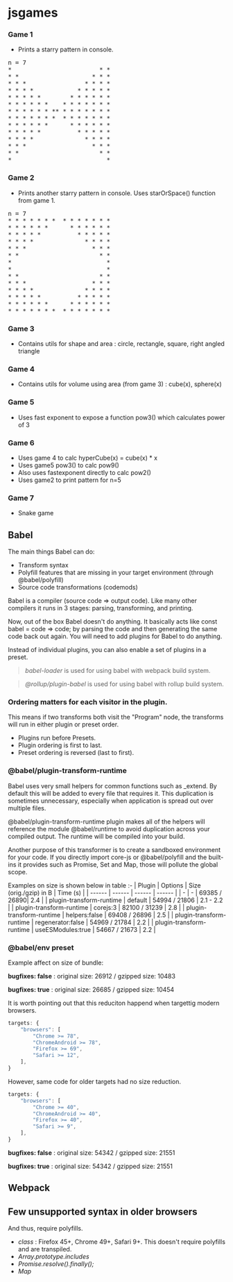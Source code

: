 # jsgames

### Game 1

- Prints a starry pattern in console.

<pre>
n = 7 
*                        * *
* *                    * * *
* * *                * * * *
* * * *            * * * * *
* * * * *        * * * * * *
* * * * * *    * * * * * * *
* * * * * * ** * * * * * * *
* * * * * * *  * * * * * * *
* * * * * *      * * * * * *
* * * * *          * * * * *
* * * *              * * * *
* * *                  * * *
* *                      * *
*                          *
</pre>

### Game 2

- Prints another starry pattern in console. Uses starOrSpace() function from game 1.

<pre>
n = 7
* * * * * * *  * * * * * * *
* * * * * *      * * * * * *
* * * * *          * * * * *
* * * *              * * * *
* * *                  * * *
* *                      * *
*                          *
*                          *
* *                      * *
* * *                  * * *
* * * *              * * * *
* * * * *          * * * * *
* * * * * *      * * * * * *
* * * * * * *  * * * * * * *
</pre>


### Game 3

- Contains utils for shape and area : circle, rectangle, square, right angled triangle

### Game 4

- Contains utils for volume using area (from game 3) : cube(x), sphere(x)

### Game 5

- Uses fast exponent to expose a function pow3() which calculates power of 3

### Game 6

- Uses game 4 to calc hyperCube(x) = cube(x) * x
- Uses game5 pow3() to calc pow9()
- Also uses fastexponent directly to calc pow2()
- Uses game2 to print pattern for n=5

### Game 7

- Snake game

## Babel

The main things Babel can do:

- Transform syntax
- Polyfill features that are missing in your target environment (through @babel/polyfill)
- Source code transformations (codemods)

Babel is a compiler (source code => output code). Like many other compilers it runs in 3 stages: parsing, transforming, and printing.

Now, out of the box Babel doesn't do anything. It basically acts like const babel = code => code; by parsing the code and then generating the same code back out again. You will need to add plugins for Babel to do anything.

Instead of individual plugins, you can also enable a set of plugins in a preset.

> *babel-loader* is used for using babel with webpack build system. 
 
> *@rollup/plugin-babel* is used for using babel with rollup build system.


### Ordering matters for each visitor in the plugin.

This means if two transforms both visit the "Program" node, the transforms will run in either plugin or preset order.

- Plugins run before Presets.
- Plugin ordering is first to last.
- Preset ordering is reversed (last to first).

### @babel/plugin-transform-runtime

Babel uses very small helpers for common functions such as _extend. By default this will be added to every file that requires it. This duplication is sometimes unnecessary, especially when application is spread out over multiple files.

@babel/plugin-transform-runtime plugin makes all of the helpers will reference the module @babel/runtime to avoid duplication across your compiled output. The runtime will be compiled into your build.

Another purpose of this transformer is to create a sandboxed environment for your code. If you directly import core-js or @babel/polyfill and the built-ins it provides such as Promise, Set and Map, those will pollute the global scope.

Examples on size is shown below in table :-
| Plugin | Options | Size (orig./gzip) in B | Time (s) |
| ------ | ------ | ------ | ------ |
| - | - | 69385 / 26890| 2.4 |
| plugin-transform-runtime | default | 54994 / 21806 | 2.1 - 2.2 |
| plugin-transform-runtime | corejs:3 | 82100 / 31239 | 2.8 |
| plugin-transform-runtime | helpers:false | 69408 / 26896 | 2.5 |
| plugin-transform-runtime | regenerator:false | 54969 / 21784 | 2.2 |
| plugin-transform-runtime | useESModules:true | 54667 / 21673 | 2.2 |


### @babel/env preset 

Example affect on size of bundle:  

**bugfixes: false** : original size: 26912 / gzipped size: 10483  

**bugfixes: true** : original size: 26685 / gzipped size: 10454  


It is worth pointing out that this reduciton happend when targettig modern browsers.

```js
targets: {
    "browsers": [
        "Chrome >= 78",
        "ChromeAndroid >= 78",
        "Firefox >= 69",
        "Safari >= 12",
    ],
}
```

However, same code for older targets had no size reduction.

```js
targets: {
    "browsers": [
        "Chrome >= 40",
        "ChromeAndroid >= 40",
        "Firefox >= 40",
        "Safari >= 9",
    ],
}
```

**bugfixes: false** : original size: 54342 / gzipped size: 21551  

**bugfixes: true** : original size: 54342 / gzipped size: 21551  


## Webpack


## Few unsupported syntax in older browsers

And thus, require polyfills.

- *class* : Firefox 45+, Chrome 49+, Safari 9+. This doesn't require polyfills and are transpiled.
- *Array.prototype.includes*
- *Promise.resolve().finally();*
- *Map*
